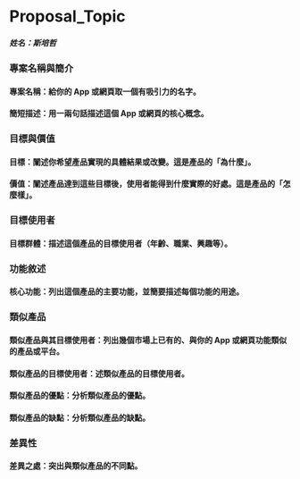 # Proposal_Topic

##### 姓名：斯培哲

### 專案名稱與簡介

#### 專案名稱：給你的 App 或網頁取一個有吸引力的名字。

#### 簡短描述：用一兩句話描述這個 App 或網頁的核心概念。

### 目標與價值

#### 目標：闡述你希望產品實現的具體結果或改變。這是產品的「為什麼」。

#### 價值：闡述產品達到這些目標後，使用者能得到什麼實際的好處。這是產品的「怎麼樣」。

### 目標使用者

#### 目標群體：描述這個產品的目標使用者（年齡、職業、興趣等）。

### 功能敘述

#### 核心功能：列出這個產品的主要功能，並簡要描述每個功能的用途。

### 類似產品

#### 類似產品與其目標使用者：列出幾個市場上已有的、與你的 App 或網頁功能類似的產品或平台。

#### 類似產品的目標使用者：述類似產品的目標使用者。

#### 類似產品的優點：分析類似產品的優點。

#### 類似產品的缺點：分析類似產品的缺點。

### 差異性

#### 差異之處：突出與類似產品的不同點。
